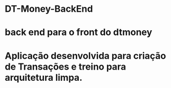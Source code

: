 # DT-Money-BackEnd
# back end para o front do dtmoney
# Aplicação desenvolvida para criação de Transações e treino para arquitetura limpa.
